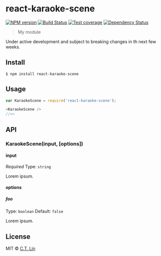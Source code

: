 # react-karaoke-scene

[![NPM version][npm-image]][npm-url]
[![Build Status][travis-image]][travis-url]
[![Test coverage][coveralls-image]][coveralls-url]
[![Dependency Status][david_img]][david_site]

> My module

Under active development and subject to breaking changes in th next few weeks.

## Install

```
$ npm install react-karaoke-scene
```


## Usage

```js
var KaraokeScene = require('react-karaoke-scene');

<KaraokeScene />
//=>
```

## API

### KaraokeScene(input, [options])

#### input

*Required*
Type: `string`

Lorem ipsum.

#### options

##### foo

Type: `boolean`
Default: `false`

Lorem ipsum.


## License

MIT © [C.T. Lin](https://github.com/chentsulin/react-karaoke-scene)

[npm-image]: https://badge.fury.io/js/react-karaoke-scene.svg
[npm-url]: https://npmjs.org/package/react-karaoke-scene
[travis-image]: https://travis-ci.org/chentsulin/react-karaoke-scene.svg
[travis-url]: https://travis-ci.org/chentsulin/react-karaoke-scene
[coveralls-image]: https://coveralls.io/repos/chentsulin/react-karaoke-scene/badge.svg?branch=master&service=github
[coveralls-url]: https://coveralls.io/r/chentsulin/react-karaoke-scene?branch=master
[david_img]: https://david-dm.org/chentsulin/react-karaoke-scene.svg
[david_site]: https://david-dm.org/chentsulin/react-karaoke-scene

